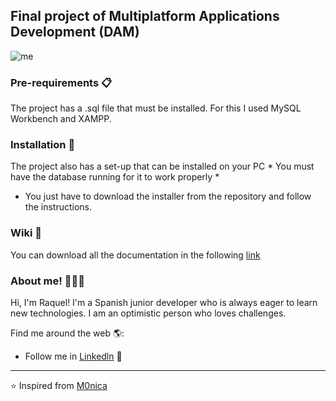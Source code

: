## Final project of Multiplatform Applications Development (DAM)

![me](https://user-images.githubusercontent.com/83238684/117703659-3378d880-b1ca-11eb-9b6c-24d68bccb1d6.JPG)

### Pre-requirements 📋
The project has a .sql file that must be installed. For this I used MySQL Workbench and XAMPP.

### Installation 🔧
The project also has a set-up that can be installed on your PC * You must have the database running for it to work properly *
+ You just have to download the installer from the repository and follow the instructions.

### Wiki 📖
You can download all the documentation in the following [link](https://mega.nz/file/VAkAFLDA#sSNRx2LPNpq_v3ESXmSrzBjNvByQY8PL_HV2Wf_C_LY)

### About me! 👩🏾‍💻  

Hi, I'm Raquel! I'm a Spanish junior developer who is always eager to learn new technologies. I am an optimistic person who loves challenges.

Find me around the web 🌎:
- Follow me in <a href=https://www.linkedin.com/in/raquel-heredia-d%C3%ADaz-0485311a1/>Linkedln</a> 💼

---

⭐️ Inspired from [M0nica](https://github.com/M0nica)
